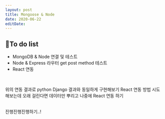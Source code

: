 ```yaml
---
layout: post
title: Mongoose & Node
date: 2020-06-22
editDate:
---
```


## 🍕To do list
- MongoDB & Node 연결 및 테스트
- Node & Express 라우터 get post method 테스트
- React 연동

<br>

위의 연동 결과로 python Django 결과와 동일하게 구현해보기 React 연동 방법 시도해보는데 오래 걸린다면 데이터만 뿌리고 나중에 React 연동 하기

<br>
진행진행진행하기..!